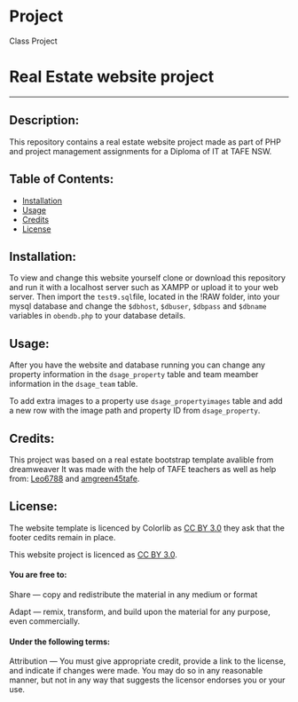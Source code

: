 # Project
Class Project
# Real Estate website project
<hr>

## Description: 
This repository contains a real estate website project made as part of PHP and project management assignments for a  Diploma of IT at TAFE NSW.

## Table of Contents:
- [Installation](#installation)
- [Usage](#usage)
- [Credits](#credits)
- [License](#license)

## Installation: 
To view and change this website yourself clone or download this repository and run it with a localhost server such as XAMPP or upload it to your web server. 
Then import the `test9.sql`file, located in the !RAW folder, into your mysql database and change the `$dbhost`, `$dbuser`, `$dbpass` and `$dbname` variables in `obendb.php` to your database details. 

## Usage: 
After you have the website and database running you can change any property information in the `dsage_property` table and team meamber information in the `dsage_team` table.

To add extra images to a property use `dsage_propertyimages` table and add a new row with the image path and property ID from `dsage_property`.

## Credits: 
This project was based on a real estate bootstrap template avalible from dreamweaver
It was made with the help of TAFE teachers as well as help from: <a href="https://github.com/Leo6788">Leo6788</a> and <a href="https://github.com/amgreen45tafe">amgreen45tafe</a>.

## License:
The website template is licenced by Colorlib as <a href="https://creativecommons.org/licenses/by/3.0/">CC BY 3.0</a> they ask that the footer cedits remain in place.

This website project is licenced as <a href="https://creativecommons.org/licenses/by/3.0/">CC BY 3.0</a>. 
<h4>You are free to:</h4>

  Share — copy and redistribute the material in any medium or format
  
  Adapt — remix, transform, and build upon the material for any purpose, even commercially.

 <h4>Under the following terms:</h4>
 
  Attribution — You must give appropriate credit, provide a link to the license, and indicate if changes were made. You may do so in any  reasonable manner, but not in any way that suggests the licensor endorses you or your use.

